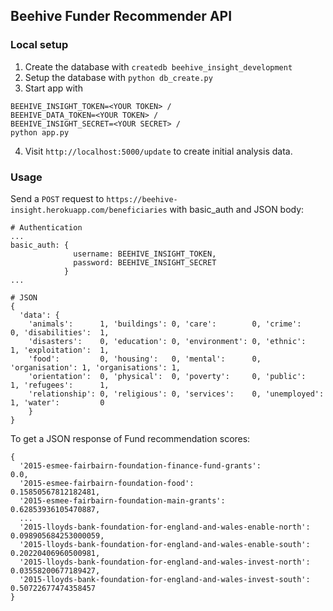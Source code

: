 ## Beehive Funder Recommender API

### Local setup
1. Create the database with `createdb beehive_insight_development`
2. Setup the database with `python db_create.py`
3. Start app with
```
BEEHIVE_INSIGHT_TOKEN=<YOUR TOKEN> /
BEEHIVE_DATA_TOKEN=<YOUR TOKEN> /
BEEHIVE_INSIGHT_SECRET=<YOUR SECRET> /
python app.py
```
4. Visit `http://localhost:5000/update` to create initial analysis data.

### Usage
Send a `POST` request to `https://beehive-insight.herokuapp.com/beneficiaries` with basic_auth and JSON body:

```
# Authentication
...
basic_auth: {
              username: BEEHIVE_INSIGHT_TOKEN,
              password: BEEHIVE_INSIGHT_SECRET
            }
...

# JSON
{
  'data': {
    'animals':      1, 'buildings': 0, 'care':        0, 'crime':        0, 'disabilities':  1,
    'disasters':    0, 'education': 0, 'environment': 0, 'ethnic':       1, 'exploitation':  1,
    'food':         0, 'housing':   0, 'mental':      0, 'organisation': 1, 'organisations': 1,
    'orientation':  0, 'physical':  0, 'poverty':     0, 'public':       1, 'refugees':      1,
    'relationship': 0, 'religious': 0, 'services':    0, 'unemployed':   1, 'water':         0
	}
}
```
To get a JSON response of Fund recommendation scores:
```
{
  '2015-esmee-fairbairn-foundation-finance-fund-grants':            0.0,
  '2015-esmee-fairbairn-foundation-food':                           0.15850567812182481,
  '2015-esmee-fairbairn-foundation-main-grants':                    0.62853936105470887,
  ...
  '2015-lloyds-bank-foundation-for-england-and-wales-enable-north': 0.098905684253000059,
  '2015-lloyds-bank-foundation-for-england-and-wales-enable-south': 0.20220406960500981,
  '2015-lloyds-bank-foundation-for-england-and-wales-invest-north': 0.03558200677189427,
  '2015-lloyds-bank-foundation-for-england-and-wales-invest-south': 0.50722677474358457
}
```
